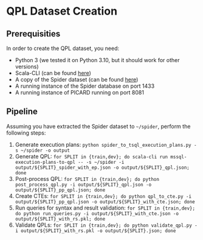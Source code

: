 # QPL Dataset Creation

## Prerequisities

In order to create the QPL dataset, you need:

- Python 3 (we tested it on Python 3.10, but it should work for other versions)
- Scala-CLI (can be found [here](https://scala-cli.virtuslab.org/))
- A copy of the Spider dataset (can be found [here](https://yale-lily.github.io/spider))
- A running instance of the Spider database on port 1433
- A running instance of PICARD running on port 8081

## Pipeline

Assuming you have extracted the Spider dataset to `~/spider`, perform the following steps:

1. Generate execution plans: `python spider_to_tsql_execution_plans.py -s ~/spider -o output`
2. Generate QPL: `for SPLIT in {train,dev}; do scala-cli run mssql-execution-plans-to-qpl -- -s ~/spider -i output/${SPLIT}_spider_with_ep.json -o output/${SPLIT}_qpl.json; done`
3. Post-process QPL: `for SPLIT in {train,dev}; do python post_process_qpl.py -i output/${SPLIT}_qpl.json -o output/${SPLIT}_pp_qpl.json; done`
4. Create CTEs: `for SPLIT in {train,dev}; do python qpl_to_cte.py -i output/${SPLIT}_pp_qpl.json -o output/${SPLIT}_with_cte.json; done`
5. Run queries for syntax and result validation: `for SPLIT in {train,dev}; do python run_queries.py -i output/${SPLIT}_with_cte.json -o output/${SPLIT}_with_rs.pkl; done`
6. Validate QPLs: `for SPLIT in {train,dev}; do python validate_qpl.py -i output/${SPLIT}_with_rs.pkl -o output/${SPLIT}.json; done`

